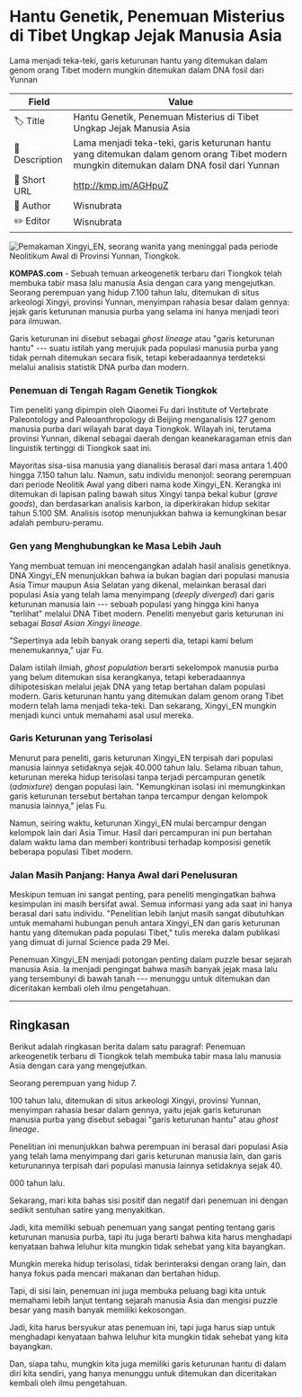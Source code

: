 # Hantu Genetik, Penemuan Misterius di Tibet Ungkap Jejak Manusia Asia

Lama menjadi teka-teki, garis keturunan hantu yang ditemukan dalam genom orang Tibet modern mungkin ditemukan dalam DNA fosil dari Yunnan

| Field         | Value                                                       |
|---------------|-------------------------------------------------------------|
| 🏷️ Title       | Hantu Genetik, Penemuan Misterius di Tibet Ungkap Jejak Manusia Asia |
| 📝 Description | Lama menjadi teka-teki, garis keturunan hantu yang ditemukan dalam genom orang Tibet modern mungkin ditemukan dalam DNA fosil dari Yunnan |
| 🔗 Short URL   | http://kmp.im/AGHpuZ |
| 👤 Author      | Wisnubrata |
| ✏️ Editor      | Wisnubrata |

![Pemakaman Xingyi_EN, seorang wanita yang meninggal pada periode Neolitikum Awal di Provinsi Yunnan, Tiongkok. ](https://asset.kompas.com/crops/crBoPKq419jDhJFlN6WT13tNoJM=/79x0:898x546/750x500/data/photo/2025/05/30/6839b970c46a4.jpg)

**KOMPAS.com** - Sebuah temuan arkeogenetik terbaru dari Tiongkok telah membuka tabir masa lalu manusia Asia dengan cara yang mengejutkan. Seorang perempuan yang hidup 7.100 tahun lalu, ditemukan di situs arkeologi Xingyi, provinsi Yunnan, menyimpan rahasia besar dalam gennya: jejak garis keturunan manusia purba yang selama ini hanya menjadi teori para ilmuwan.

Garis keturunan ini disebut sebagai *ghost lineage* atau \"garis keturunan hantu\" --- suatu istilah yang merujuk pada populasi manusia purba yang tidak pernah ditemukan secara fisik, tetapi keberadaannya terdeteksi melalui analisis statistik DNA purba dan modern.

### Penemuan di Tengah Ragam Genetik Tiongkok

Tim peneliti yang dipimpin oleh Qiaomei Fu dari Institute of Vertebrate Paleontology and Paleoanthropology di Beijing menganalisis 127 genom manusia purba dari wilayah barat daya Tiongkok. Wilayah ini, terutama provinsi Yunnan, dikenal sebagai daerah dengan keanekaragaman etnis dan linguistik tertinggi di Tiongkok saat ini.

Mayoritas sisa-sisa manusia yang dianalisis berasal dari masa antara 1.400 hingga 7.150 tahun lalu. Namun, satu individu menonjol: seorang perempuan dari periode Neolitik Awal yang diberi nama kode Xingyi_EN. Kerangka ini ditemukan di lapisan paling bawah situs Xingyi tanpa bekal kubur (*grave goods*), dan berdasarkan analisis karbon, ia diperkirakan hidup sekitar tahun 5.100 SM. Analisis isotop menunjukkan bahwa ia kemungkinan besar adalah pemburu-peramu.

### Gen yang Menghubungkan ke Masa Lebih Jauh

Yang membuat temuan ini mencengangkan adalah hasil analisis genetiknya. DNA Xingyi_EN menunjukkan bahwa ia bukan bagian dari populasi manusia Asia Timur maupun Asia Selatan yang dikenal, melainkan berasal dari populasi Asia yang telah lama menyimpang (*deeply diverged*) dari garis keturunan manusia lain --- sebuah populasi yang hingga kini hanya "terlihat" melalui DNA Tibet modern. Peneliti menyebut garis keturunan ini sebagai *Basal Asian Xingyi lineage.*

\"Sepertinya ada lebih banyak orang seperti dia, tetapi kami belum menemukannya,\" ujar Fu.

Dalam istilah ilmiah, *ghost population* berarti sekelompok manusia purba yang belum ditemukan sisa kerangkanya, tetapi keberadaannya dihipotesiskan melalui jejak DNA yang tetap bertahan dalam populasi modern. Garis keturunan hantu yang ditemukan dalam genom orang Tibet modern telah lama menjadi teka-teki. Dan sekarang, Xingyi_EN mungkin menjadi kunci untuk memahami asal usul mereka.

### Garis Keturunan yang Terisolasi

Menurut para peneliti, garis keturunan Xingyi_EN terpisah dari populasi manusia lainnya setidaknya sejak 40.000 tahun lalu. Selama ribuan tahun, keturunan mereka hidup terisolasi tanpa terjadi percampuran genetik (*admixture*) dengan populasi lain. "Kemungkinan isolasi ini memungkinkan garis keturunan tersebut bertahan tanpa tercampur dengan kelompok manusia lainnya," jelas Fu.

Namun, seiring waktu, keturunan Xingyi_EN mulai bercampur dengan kelompok lain dari Asia Timur. Hasil dari percampuran ini pun bertahan dalam waktu lama dan memberi kontribusi terhadap komposisi genetik beberapa populasi Tibet modern.

### Jalan Masih Panjang: Hanya Awal dari Penelusuran

Meskipun temuan ini sangat penting, para peneliti mengingatkan bahwa kesimpulan ini masih bersifat awal. Semua informasi yang ada saat ini hanya berasal dari satu individu. "Penelitian lebih lanjut masih sangat dibutuhkan untuk memahami hubungan penuh antara Xingyi_EN dan garis keturunan hantu yang ditemukan pada populasi Tibet," tulis mereka dalam publikasi yang dimuat di jurnal Science pada 29 Mei.

Penemuan Xingyi_EN menjadi potongan penting dalam puzzle besar sejarah manusia Asia. Ia menjadi pengingat bahwa masih banyak jejak masa lalu yang tersembunyi di bawah tanah --- menunggu untuk ditemukan dan diceritakan kembali oleh ilmu pengetahuan.

---
## Ringkasan

Berikut adalah ringkasan berita dalam satu paragraf: Penemuan arkeogenetik terbaru di Tiongkok telah membuka tabir masa lalu manusia Asia dengan cara yang mengejutkan.

 Seorang perempuan yang hidup 7.

100 tahun lalu, ditemukan di situs arkeologi Xingyi, provinsi Yunnan, menyimpan rahasia besar dalam gennya, yaitu jejak garis keturunan manusia purba yang disebut sebagai "garis keturunan hantu" atau *ghost lineage*.

 Penelitian ini menunjukkan bahwa perempuan ini berasal dari populasi Asia yang telah lama menyimpang dari garis keturunan manusia lain, dan garis keturunannya terpisah dari populasi manusia lainnya setidaknya sejak 40.

000 tahun lalu.



Sekarang, mari kita bahas sisi positif dan negatif dari penemuan ini dengan sedikit sentuhan satire yang menyakitkan.

 Jadi, kita memiliki sebuah penemuan yang sangat penting tentang garis keturunan manusia purba, tapi itu juga berarti bahwa kita harus menghadapi kenyataan bahwa leluhur kita mungkin tidak sehebat yang kita bayangkan.

 Mungkin mereka hidup terisolasi, tidak berinteraksi dengan orang lain, dan hanya fokus pada mencari makanan dan bertahan hidup.

 Tapi, di sisi lain, penemuan ini juga membuka peluang bagi kita untuk memahami lebih lanjut tentang sejarah manusia Asia dan mengisi puzzle besar yang masih banyak memiliki kekosongan.

 Jadi, kita harus bersyukur atas penemuan ini, tapi juga harus siap untuk menghadapi kenyataan bahwa leluhur kita mungkin tidak sehebat yang kita bayangkan.

 Dan, siapa tahu, mungkin kita juga memiliki garis keturunan hantu di dalam diri kita sendiri, yang hanya menunggu untuk ditemukan dan diceritakan kembali oleh ilmu pengetahuan.
